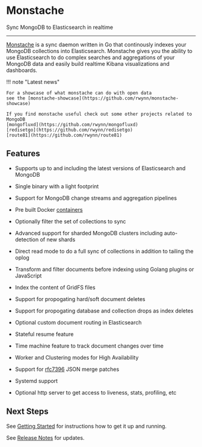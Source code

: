 # Monstache

Sync MongoDB to Elasticsearch in realtime

---

[Monstache](https://github.com/rwynn/monstache) is a sync daemon written in Go that continously 
indexes your MongoDB collections into Elasticsearch. Monstache gives you the ability to use 
Elasticsearch to do complex searches and aggregations of your MongoDB data and easily build realtime 
Kibana visualizations and dashboards.

!!! note "Latest news"

	For a showcase of what monstache can do with open data 
	see the [monstache-showcase](https://github.com/rwynn/monstache-showcase)

    If you find monstache useful check out some other projects related to MongoDB
    [mongofluxd](https://github.com/rwynn/mongofluxd)
    [redisetgo](https://github.com/rwynn/redisetgo)
    [route81](https://github.com/rwynn/route81)

## Features

- Supports up to and including the latest versions of Elasticsearch and MongoDB

- Single binary with a light footprint 

- Support for MongoDB change streams and aggregation pipelines

- Pre built Docker [containers](https://hub.docker.com/r/rwynn/monstache/tags/)

- Optionally filter the set of collections to sync

- Advanced support for sharded MongoDB clusters including auto-detection of new shards

- Direct read mode to do a full sync of collections in addition to tailing the oplog

- Transform and filter documents before indexing using Golang plugins or JavaScript

- Index the content of GridFS files

- Support for propogating hard/soft document deletes

- Support for propogating database and collection drops as index deletes

- Optional custom document routing in Elasticsearch

- Stateful resume feature

- Time machine feature to track document changes over time

- Worker and Clustering modes for High Availability

- Support for [rfc7396](https://tools.ietf.org/html/rfc7396) JSON merge patches

- Systemd support

- Optional http server to get access to liveness, stats, profiling, etc

## Next Steps

See [Getting Started](./start/) for instructions how to get
it up and running.

See [Release Notes](./about/#release-notes) for updates.

